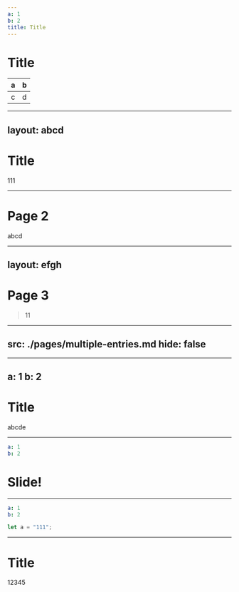 ```yaml
---
a: 1
b: 2
title: Title
---
```


# Title

| a   | b   |
| --- | --- |
| c   | d   |

---
layout: abcd
---

# Title

111

---

# Page 2

abcd

---
layout: efgh
---

# Page 3

> 11

<!--
Note!!!!!!!!!!!!!!!!!!!!!!!!!!!!!!!!!!!!!!!!!!!!!!!!!!!!!!!!
-->

---
src: ./pages/multiple-entries.md
hide: false
---

---
a: 1
b: 2
---

# Title

abcde

---

```yaml
a: 1
b: 2
```

# Slide!

---

```yaml
a: 1
b: 2
```

```ts
let a = "111";
```

---

# Title

12345
